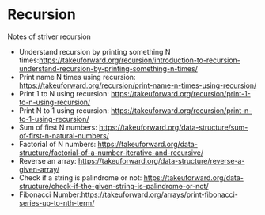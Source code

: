 # Recursion
Notes of striver recursion

- Understand recursion by printing something N times:https://takeuforward.org/recursion/introduction-to-recursion-understand-recursion-by-printing-something-n-times/
- Print name N times using recursion: https://takeuforward.org/recursion/print-name-n-times-using-recursion/
- Print 1 to N using recursion: https://takeuforward.org/recursion/print-1-to-n-using-recursion/
- Print N to 1 using recursion: https://takeuforward.org/recursion/print-n-to-1-using-recursion/
- Sum of first N numbers: https://takeuforward.org/data-structure/sum-of-first-n-natural-numbers/
- Factorial of N numbers: https://takeuforward.org/data-structure/factorial-of-a-number-iterative-and-recursive/
- Reverse an array: https://takeuforward.org/data-structure/reverse-a-given-array/
- Check if a string is palindrome or not: https://takeuforward.org/data-structure/check-if-the-given-string-is-palindrome-or-not/
- Fibonacci Number:https://takeuforward.org/arrays/print-fibonacci-series-up-to-nth-term/

